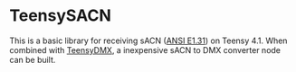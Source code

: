 # TeensySACN
This is a basic library for receiving sACN ([ANSI E1.31](https://tsp.esta.org/tsp/documents/docs/ANSI_E1-31-2018.pdf)) on Teensy 4.1. When combined with [TeensyDMX](https://github.com/ssilverman/TeensyDMX), a inexpensive sACN to DMX converter node can be built.
